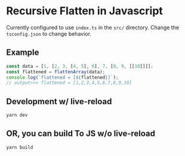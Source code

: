 # Recursive Flatten in Javascript

Currently configured to use `index.ts` in the `src/` directory. Change the `tsconfig.json` to change behavior.

## Example

```javascript
const data = [1, [2, 3, [4, 5], 6], 7, [8, 9, [[10]]]];
const flattened = flattenArray(data);
console.log(`flattened = [${flattened}]`);
// output>>> flattened = [1,2,3,4,5,6,7,8,9,10]
```

## Development w/ live-reload

```bash
yarn dev
```

## OR, you can build To JS w/o live-reload

```bash
yarn build
```
